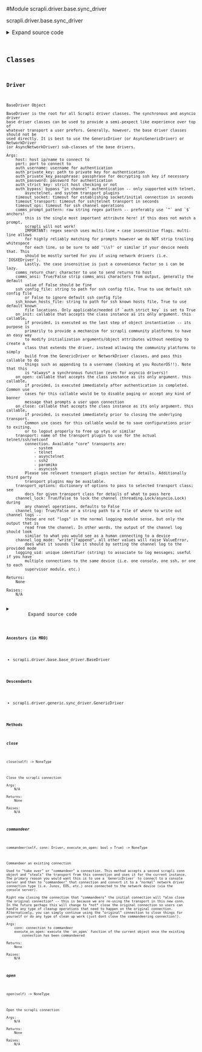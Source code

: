 <link rel="preload stylesheet" as="style" href="https://cdnjs.cloudflare.com/ajax/libs/10up-sanitize.css/11.0.1/sanitize.min.css" integrity="sha256-PK9q560IAAa6WVRRh76LtCaI8pjTJ2z11v0miyNNjrs=" crossorigin>
<link rel="preload stylesheet" as="style" href="https://cdnjs.cloudflare.com/ajax/libs/10up-sanitize.css/11.0.1/typography.min.css" integrity="sha256-7l/o7C8jubJiy74VsKTidCy1yBkRtiUGbVkYBylBqUg=" crossorigin>
<link rel="stylesheet preload" as="style" href="https://cdnjs.cloudflare.com/ajax/libs/highlight.js/10.1.1/styles/github.min.css" crossorigin>
<script defer src="https://cdnjs.cloudflare.com/ajax/libs/highlight.js/10.1.1/highlight.min.js" integrity="sha256-Uv3H6lx7dJmRfRvH8TH6kJD1TSK1aFcwgx+mdg3epi8=" crossorigin></script>
<script>window.addEventListener('DOMContentLoaded', () => hljs.initHighlighting())</script>















#Module scrapli.driver.base.sync_driver

scrapli.driver.base.sync_driver

<details class="source">
    <summary>
        <span>Expand source code</span>
    </summary>
    <pre>
        <code class="python">
"""scrapli.driver.base.sync_driver"""
from types import TracebackType
from typing import Any, Optional, Type

from scrapli.channel import Channel
from scrapli.driver.base.base_driver import BaseDriver
from scrapli.exceptions import ScrapliValueError
from scrapli.transport import ASYNCIO_TRANSPORTS


class Driver(BaseDriver):
    def __init__(self, **kwargs: Any):
        super().__init__(**kwargs)

        if self.transport_name in ASYNCIO_TRANSPORTS:
            raise ScrapliValueError(
                "provided transport is *not* an sync transport, must use an sync transport with"
                " the (sync)Driver(s)"
            )

        self.channel = Channel(
            transport=self.transport,
            base_channel_args=self._base_channel_args,
        )

    def __enter__(self) -> "Driver":
        """
        Enter method for context manager

        Args:
            N/A

        Returns:
            Driver: opened Driver object

        Raises:
            N/A

        """
        self.open()
        return self

    def __exit__(
        self,
        exception_type: Optional[Type[BaseException]],
        exception_value: Optional[BaseException],
        traceback: Optional[TracebackType],
    ) -> None:
        """
        Exit method to cleanup for context manager

        Args:
            exception_type: exception type being raised
            exception_value: message from exception being raised
            traceback: traceback from exception being raised

        Returns:
            None

        Raises:
            N/A

        """
        self.close()

    def open(self) -> None:
        """
        Open the scrapli connection

        Args:
            N/A

        Returns:
            None

        Raises:
            N/A

        """
        self._pre_open_closing_log(closing=False)

        self.transport.open()
        self.channel.open()

        if self.transport_name in ("system",) and not self.auth_bypass:
            self.channel.channel_authenticate_ssh(
                auth_password=self.auth_password,
                auth_private_key_passphrase=self.auth_private_key_passphrase,
            )
        if (
            self.transport_name
            in (
                "telnet",
                "asynctelnet",
            )
            and not self.auth_bypass
        ):
            self.channel.channel_authenticate_telnet(
                auth_username=self.auth_username, auth_password=self.auth_password
            )

        if self.on_open:
            self.on_open(self)

        self._post_open_closing_log(closing=False)

    def close(self) -> None:
        """
        Close the scrapli connection

        Args:
            N/A

        Returns:
            None

        Raises:
            N/A

        """
        self._pre_open_closing_log(closing=True)

        if self.on_close:
            self.on_close(self)

        self.transport.close()
        self.channel.close()

        self._post_open_closing_log(closing=True)

    def commandeer(self, conn: "Driver", execute_on_open: bool = True) -> None:
        """
        Commandeer an existing connection

        Used to "take over" or "commandeer" a connection. This method accepts a second scrapli conn
        object and "steals" the transport from this connection and uses it for the current instance.
        The primary reason you would want this is to use a `GenericDriver` to connect to a console
        server and then to "commandeer" that connection and convert it to a "normal" network driver
        connection type (i.e. Junos, EOS, etc.) once connected to the network device (via the
        console server).

        Right now closing the connection that "commandeers" the initial connection will *also close
        the original connection* -- this is because we are re-using the transport in this new conn.
        In the future perhaps this will change to *not* close the original connection so users can
        handle any type of cleanup operations that need to happen on the original connection.
        Alternatively, you can simply continue using the "original" connection to close things for
        yourself or do any type of clean up work (just dont close the commandeering connection!).

        Args:
            conn: connection to commandeer
            execute_on_open: execute the `on_open` function of the current object once the existing
                connection has been commandeered

        Returns:
            None

        Raises:
            N/A

        """
        original_logger = conn.logger
        original_transport = conn.transport
        original_transport_logger = conn.transport.logger
        original_channel_logger = conn.channel.logger
        original_channel_channel_log = conn.channel.channel_log

        self.logger = original_logger
        self.channel.logger = original_channel_logger
        self.channel.transport = original_transport
        self.transport = original_transport
        self.transport.logger = original_transport_logger

        if original_channel_channel_log is not None:
            # if the original connection had a channel log we also commandeer that; note that when
            # the new connection is closed this will also close the channel log; see docstring.
            self.channel.channel_log = original_channel_channel_log

        if execute_on_open is True and self.on_open is not None:
            self.on_open(self)
        </code>
    </pre>
</details>




## Classes

### Driver


```text
BaseDriver Object

BaseDriver is the root for all Scrapli driver classes. The synchronous and asyncio driver
base driver classes can be used to provide a semi-pexpect like experience over top of
whatever transport a user prefers. Generally, however, the base driver classes should not be
used directly. It is best to use the GenericDriver (or AsyncGenericDriver) or NetworkDriver
(or AsyncNetworkDriver) sub-classes of the base drivers.

Args:
    host: host ip/name to connect to
    port: port to connect to
    auth_username: username for authentication
    auth_private_key: path to private key for authentication
    auth_private_key_passphrase: passphrase for decrypting ssh key if necessary
    auth_password: password for authentication
    auth_strict_key: strict host checking or not
    auth_bypass: bypass "in channel" authentication -- only supported with telnet,
        asynctelnet, and system transport plugins
    timeout_socket: timeout for establishing socket/initial connection in seconds
    timeout_transport: timeout for ssh|telnet transport in seconds
    timeout_ops: timeout for ssh channel operations
    comms_prompt_pattern: raw string regex pattern -- preferably use `^` and `$` anchors!
        this is the single most important attribute here! if this does not match a prompt,
        scrapli will not work!
        IMPORTANT: regex search uses multi-line + case insensitive flags. multi-line allows
        for highly reliably matching for prompts however we do NOT strip trailing whitespace
        for each line, so be sure to add '\\s?' or similar if your device needs that. This
        should be mostly sorted for you if using network drivers (i.e. `IOSXEDriver`).
        Lastly, the case insensitive is just a convenience factor so i can be lazy.
    comms_return_char: character to use to send returns to host
    comms_ansi: True/False strip comms_ansi characters from output, generally the default
        value of False should be fine
    ssh_config_file: string to path for ssh config file, True to use default ssh config file
        or False to ignore default ssh config file
    ssh_known_hosts_file: string to path for ssh known hosts file, True to use default known
        file locations. Only applicable/needed if `auth_strict_key` is set to True
    on_init: callable that accepts the class instance as its only argument. this callable,
        if provided, is executed as the last step of object instantiation -- its purpose is
        primarily to provide a mechanism for scrapli community platforms to have an easy way
        to modify initialization arguments/object attributes without needing to create a
        class that extends the driver, instead allowing the community platforms to simply
        build from the GenericDriver or NetworkDriver classes, and pass this callable to do
        things such as appending to a username (looking at you RouterOS!!). Note that this
        is *always* a synchronous function (even for asyncio drivers)!
    on_open: callable that accepts the class instance as its only argument. this callable,
        if provided, is executed immediately after authentication is completed. Common use
        cases for this callable would be to disable paging or accept any kind of banner
        message that prompts a user upon connection
    on_close: callable that accepts the class instance as its only argument. this callable,
        if provided, is executed immediately prior to closing the underlying transport.
        Common use cases for this callable would be to save configurations prior to exiting,
        or to logout properly to free up vtys or similar
    transport: name of the transport plugin to use for the actual telnet/ssh/netconf
        connection. Available "core" transports are:
            - system
            - telnet
            - asynctelnet
            - ssh2
            - paramiko
            - asyncssh
        Please see relevant transport plugin section for details. Additionally third party
        transport plugins may be available.
    transport_options: dictionary of options to pass to selected transport class; see
        docs for given transport class for details of what to pass here
    channel_lock: True/False to lock the channel (threading.Lock/asyncio.Lock) during
        any channel operations, defaults to False
    channel_log: True/False or a string path to a file of where to write out channel logs --
        these are not "logs" in the normal logging module sense, but only the output that is
        read from the channel. In other words, the output of the channel log should look
        similar to what you would see as a human connecting to a device
    channel_log_mode: "write"|"append", all other values will raise ValueError,
        does what it sounds like it should by setting the channel log to the provided mode
    logging_uid: unique identifier (string) to associate to log messages; useful if you have
        multiple connections to the same device (i.e. one console, one ssh, or one to each
        supervisor module, etc.)

Returns:
    None

Raises:
    N/A
```

<details class="source">
    <summary>
        <span>Expand source code</span>
    </summary>
    <pre>
        <code class="python">
class Driver(BaseDriver):
    def __init__(self, **kwargs: Any):
        super().__init__(**kwargs)

        if self.transport_name in ASYNCIO_TRANSPORTS:
            raise ScrapliValueError(
                "provided transport is *not* an sync transport, must use an sync transport with"
                " the (sync)Driver(s)"
            )

        self.channel = Channel(
            transport=self.transport,
            base_channel_args=self._base_channel_args,
        )

    def __enter__(self) -> "Driver":
        """
        Enter method for context manager

        Args:
            N/A

        Returns:
            Driver: opened Driver object

        Raises:
            N/A

        """
        self.open()
        return self

    def __exit__(
        self,
        exception_type: Optional[Type[BaseException]],
        exception_value: Optional[BaseException],
        traceback: Optional[TracebackType],
    ) -> None:
        """
        Exit method to cleanup for context manager

        Args:
            exception_type: exception type being raised
            exception_value: message from exception being raised
            traceback: traceback from exception being raised

        Returns:
            None

        Raises:
            N/A

        """
        self.close()

    def open(self) -> None:
        """
        Open the scrapli connection

        Args:
            N/A

        Returns:
            None

        Raises:
            N/A

        """
        self._pre_open_closing_log(closing=False)

        self.transport.open()
        self.channel.open()

        if self.transport_name in ("system",) and not self.auth_bypass:
            self.channel.channel_authenticate_ssh(
                auth_password=self.auth_password,
                auth_private_key_passphrase=self.auth_private_key_passphrase,
            )
        if (
            self.transport_name
            in (
                "telnet",
                "asynctelnet",
            )
            and not self.auth_bypass
        ):
            self.channel.channel_authenticate_telnet(
                auth_username=self.auth_username, auth_password=self.auth_password
            )

        if self.on_open:
            self.on_open(self)

        self._post_open_closing_log(closing=False)

    def close(self) -> None:
        """
        Close the scrapli connection

        Args:
            N/A

        Returns:
            None

        Raises:
            N/A

        """
        self._pre_open_closing_log(closing=True)

        if self.on_close:
            self.on_close(self)

        self.transport.close()
        self.channel.close()

        self._post_open_closing_log(closing=True)

    def commandeer(self, conn: "Driver", execute_on_open: bool = True) -> None:
        """
        Commandeer an existing connection

        Used to "take over" or "commandeer" a connection. This method accepts a second scrapli conn
        object and "steals" the transport from this connection and uses it for the current instance.
        The primary reason you would want this is to use a `GenericDriver` to connect to a console
        server and then to "commandeer" that connection and convert it to a "normal" network driver
        connection type (i.e. Junos, EOS, etc.) once connected to the network device (via the
        console server).

        Right now closing the connection that "commandeers" the initial connection will *also close
        the original connection* -- this is because we are re-using the transport in this new conn.
        In the future perhaps this will change to *not* close the original connection so users can
        handle any type of cleanup operations that need to happen on the original connection.
        Alternatively, you can simply continue using the "original" connection to close things for
        yourself or do any type of clean up work (just dont close the commandeering connection!).

        Args:
            conn: connection to commandeer
            execute_on_open: execute the `on_open` function of the current object once the existing
                connection has been commandeered

        Returns:
            None

        Raises:
            N/A

        """
        original_logger = conn.logger
        original_transport = conn.transport
        original_transport_logger = conn.transport.logger
        original_channel_logger = conn.channel.logger
        original_channel_channel_log = conn.channel.channel_log

        self.logger = original_logger
        self.channel.logger = original_channel_logger
        self.channel.transport = original_transport
        self.transport = original_transport
        self.transport.logger = original_transport_logger

        if original_channel_channel_log is not None:
            # if the original connection had a channel log we also commandeer that; note that when
            # the new connection is closed this will also close the channel log; see docstring.
            self.channel.channel_log = original_channel_channel_log

        if execute_on_open is True and self.on_open is not None:
            self.on_open(self)
        </code>
    </pre>
</details>


#### Ancestors (in MRO)
- scrapli.driver.base.base_driver.BaseDriver
#### Descendants
- scrapli.driver.generic.sync_driver.GenericDriver
#### Methods

    

##### close
`close(self) ‑> NoneType`

```text
Close the scrapli connection

Args:
    N/A

Returns:
    None

Raises:
    N/A
```



    

##### commandeer
`commandeer(self, conn: Driver, execute_on_open: bool = True) ‑> NoneType`

```text
Commandeer an existing connection

Used to "take over" or "commandeer" a connection. This method accepts a second scrapli conn
object and "steals" the transport from this connection and uses it for the current instance.
The primary reason you would want this is to use a `GenericDriver` to connect to a console
server and then to "commandeer" that connection and convert it to a "normal" network driver
connection type (i.e. Junos, EOS, etc.) once connected to the network device (via the
console server).

Right now closing the connection that "commandeers" the initial connection will *also close
the original connection* -- this is because we are re-using the transport in this new conn.
In the future perhaps this will change to *not* close the original connection so users can
handle any type of cleanup operations that need to happen on the original connection.
Alternatively, you can simply continue using the "original" connection to close things for
yourself or do any type of clean up work (just dont close the commandeering connection!).

Args:
    conn: connection to commandeer
    execute_on_open: execute the `on_open` function of the current object once the existing
        connection has been commandeered

Returns:
    None

Raises:
    N/A
```



    

##### open
`open(self) ‑> NoneType`

```text
Open the scrapli connection

Args:
    N/A

Returns:
    None

Raises:
    N/A
```